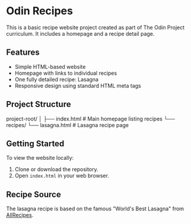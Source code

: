 # Odin Recipes

This is a basic recipe website project created as part of The Odin Project curriculum. It includes a homepage and a recipe detail page.

## Features

- Simple HTML-based website
- Homepage with links to individual recipes
- One fully detailed recipe: Lasagna
- Responsive design using standard HTML meta tags

## Project Structure

project-root/
│
├── index.html # Main homepage listing recipes
└── recipes/
└── lasagna.html # Lasagna recipe page


## Getting Started

To view the website locally:

1. Clone or download the repository.
2. Open `index.html` in your web browser.

## Recipe Source

The lasagna recipe is based on the famous "World's Best Lasagna" from [AllRecipes](https://www.allrecipes.com/recipe/23600/worlds-best-lasagna/).